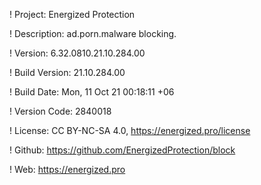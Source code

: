 ! Project: Energized Protection

! Description: ad.porn.malware blocking.

! Version: 6.32.0810.21.10.284.00

! Build Version: 21.10.284.00

! Build Date: Mon, 11 Oct 21 00:18:11 +06

! Version Code: 2840018

! License: CC BY-NC-SA 4.0, https://energized.pro/license

! Github: https://github.com/EnergizedProtection/block

! Web: https://energized.pro
